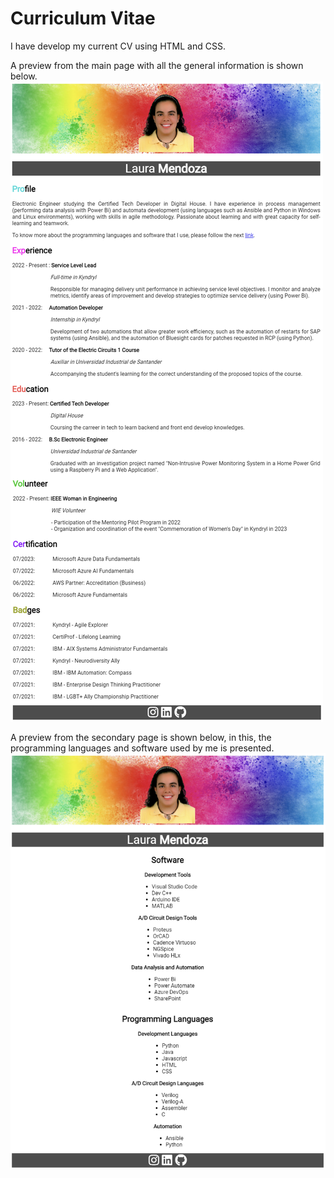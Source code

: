 # Curriculum Vitae
I have develop my current CV using HTML and CSS.

A preview from the main page with all the general information is shown below.
![index](/attachments/index.png)

A preview from the secondary page is shown below, in this, the programming languages and software used by me is presented.
![software](/attachments/software.png)
